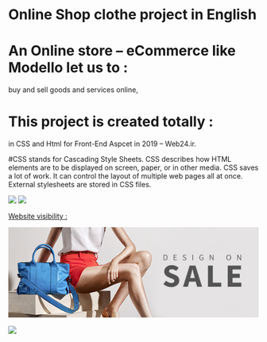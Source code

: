 <h1> Online Shop clothe project in English </h1>

# An Online store – eCommerce like Modello let us to :
 buy and sell goods and services online, 

# This project is created totally : 

in CSS and Html for Front-End Aspcet in 2019 – Web24.ir.

#CSS stands for Cascading Style Sheets. CSS describes how HTML elements are to be displayed on screen, paper, or in other media. CSS saves a lot of work. It can control the layout of multiple web pages all at once. External stylesheets are stored in CSS files.

<img src="(https://github.com/Av-code80/BoutiqueShop-English/blob/main/images/banner-design-onsale.jpg)">

<img src="(https://github.com/Av-code80/BoutiqueShop-English/blob/main/images/slider-01-bg.png)">


[Website visibility :](https://av-code80.github.io/BoutiqueShop-English/)

![](https://github.com/Av-code80/BoutiqueShop-English/blob/main/images/banner-design-onsale.jpg)

![](https://github.com/Av-code80/BoutiqueShop-English/blob/main/home-page.png)